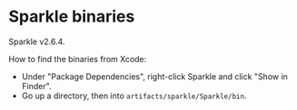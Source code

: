 # Sparkle binaries

Sparkle v2.6.4.

How to find the binaries from Xcode:

* Under "Package Dependencies", right-click Sparkle and click "Show in Finder".
* Go up a directory, then into `artifacts/sparkle/Sparkle/bin`.
